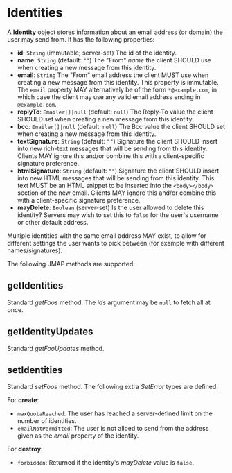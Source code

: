 # Identities

A **Identity** object stores information about an email address (or domain) the user may send from. It has the following properties:

- **id**: `String` (immutable; server-set)
  The id of the identity.
- **name**: `String` (default: `""`)
  The "From" *name* the client SHOULD use when creating a new message from this identity.
- **email**: `String`
  The "From" email address the client MUST use when creating a new message from this identity. This property is immutable. The `email` property MAY alternatively be of the form `*@example.com`, in which case the client may use any valid email address ending in `@example.com`.
- **replyTo**: `Emailer[]|null` (default: `null`)
  The Reply-To value the client SHOULD set when creating a new message from this identity.
- **bcc**: `Emailer[]|null` (default: `null`)
  The Bcc value the client SHOULD set when creating a new message from this identity.
- **textSignature**: `String` (default: `""`)
  Signature the client SHOULD insert into new rich-text messages that will be sending from this identity. Clients MAY ignore this and/or combine this with a client-specific signature preference.
- **htmlSignature**: `String` (default: `""`)
  Signature the client SHOULD insert into new HTML messages that will be sending from this identity. This text MUST be an HTML snippet to be inserted into the `<body></body>` section of the new email. Clients MAY ignore this and/or combine this with a client-specific signature preference.
- **mayDelete**: `Boolean` (server-set)
  Is the user allowed to delete this identity? Servers may wish to set this to `false` for the user's username or other default address.

Multiple identities with the same email address MAY exist, to allow for different settings the user wants to pick between (for example with different names/signatures).

The following JMAP methods are supported:

## getIdentities

Standard *getFoos* method. The *ids* argument may be `null` to fetch all at once.

## getIdentityUpdates

Standard *getFooUpdates* method.

## setIdentities

Standard *setFoos* method. The following extra *SetError* types are defined:

For **create**:

- `maxQuotaReached`: The user has reached a server-defined limit on the number
  of identities.
- `emailNotPermitted`: The user is not alloed to send from the address given as
  the *email* property of the identity.

For **destroy**:

- `forbidden`: Returned if the identity's *mayDelete* value is `false`.
